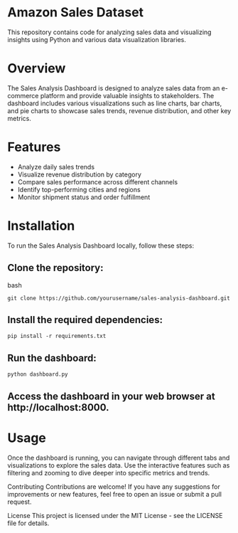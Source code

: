 # Amazon Sales Dataset
This repository contains code for analyzing sales data and visualizing insights using Python and various data visualization libraries.

# Overview
The Sales Analysis Dashboard is designed to analyze sales data from an e-commerce platform and provide valuable insights to stakeholders. The dashboard includes various visualizations such as line charts, bar charts, and pie charts to showcase sales trends, revenue distribution, and other key metrics.

# Features
* Analyze daily sales trends
* Visualize revenue distribution by category
* Compare sales performance across different channels
* Identify top-performing cities and regions
* Monitor shipment status and order fulfillment

# Installation
To run the Sales Analysis Dashboard locally, follow these steps:

## Clone the repository:

bash
```
git clone https://github.com/yourusername/sales-analysis-dashboard.git
```
## Install the required dependencies:

```
pip install -r requirements.txt
```

## Run the dashboard:

```
python dashboard.py
```
## Access the dashboard in your web browser at http://localhost:8000.

# Usage

Once the dashboard is running, you can navigate through different tabs and visualizations to explore the sales data. Use the interactive features such as filtering and zooming to dive deeper into specific metrics and trends.

Contributing
Contributions are welcome! If you have any suggestions for improvements or new features, feel free to open an issue or submit a pull request.

License
This project is licensed under the MIT License - see the LICENSE file for details.
